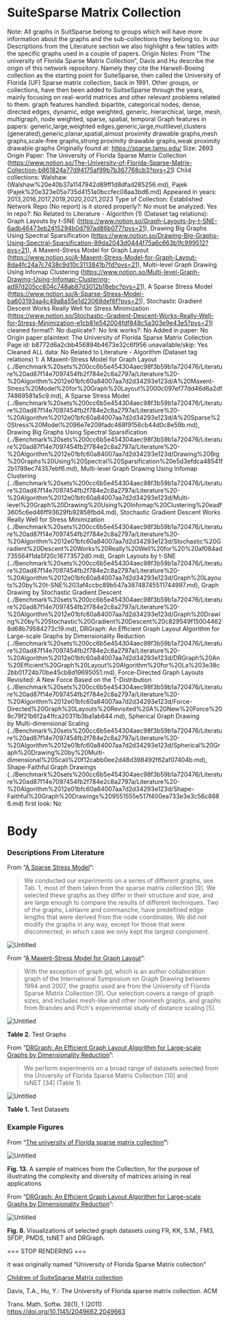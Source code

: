# SuiteSparse Matrix Collection

Note: All graphs in SuitSparse belong to groups which will have more information about the graphs and the sub-collections they belong to. In our Descriptions from the Literature section we also highlight a few tables with the specific graphs used in a couple of papers. 
Origin Notes: From “The university of Florida Sparse Matrix Collection”, Davis and Hu describe the origin of this network repository. Namely they cite the Harwell-Boeing collection as the starting point for SuiteSparse, then called the University of Florida (UF) Sparse matrix collection, back in 1991. Other groups, or collections, have then been added to SuitseSparse through the years, mainly focusing on real-world matrices and other relevant problems related to them. 
graph features handled: bipartite, categorical nodes, dense, directed edges, dynamic, edge weighted, generic, hierarchical, large, mesh, multigraph, node weighted, sparse, spatial, temporal
Graph features in papers: generic,large,weighted edges,generic,large,multilevel,clusters (generated),generic,planar,spatial,almost proximity drawable graphs,mesh graphs,scale-free graphs,strong proximity drawable graphs,weak proximity drawable graphs
Originally found at: https://sparse.tamu.edu/
Size: 2893
Origin Paper: The University of Florida Sparse Matrix Collection (https://www.notion.so/The-University-of-Florida-Sparse-Matrix-Collection-b861824a77d94175af99b7b367768cb3?pvs=21)
Child collections: Walshaw (Walshaw%20e40b37a1147942d89ff1d8dfad285256.md), Pajek (Pajek%20e323e05a735d4151a0bccfec08aa3bd6.md)
Appeared in years: 2013,2016,2017,2019,2020,2021,2023
Type of Collection: Established Network Repo (No report)
is it stored properly?: No
must be analyzed: Yes
In repo?: No
Related to Literature - Algorithm (1) (Dataset tag relations): Graph Layouts by t-SNE (https://www.notion.so/Graph-Layouts-by-t-SNE-6adb46473eb2415294b0d797ad86b077?pvs=21), Drawing Big Graphs Using Spectral
Sparsification (https://www.notion.so/Drawing-Big-Graphs-Using-Spectral-Sparsification-89da2043d0444f75a6c663b1fc999512?pvs=21), A Maxent-Stress Model for Graph Layout (https://www.notion.so/A-Maxent-Stress-Model-for-Graph-Layout-8da4fc24a7c7438c9d10c3113841b7fd?pvs=21), Multi-level Graph Drawing Using Infomap Clustering (https://www.notion.so/Multi-level-Graph-Drawing-Using-Infomap-Clustering-ad97d205cc804c748ab87d3012b18ebc?pvs=21), A Sparse Stress Model (https://www.notion.so/A-Sparse-Stress-Model-ba603193aa4c49a8a55e1d23068def6f?pvs=21), Stochastic Gradient Descent Works Really Well for Stress Minimization (https://www.notion.so/Stochastic-Gradient-Descent-Works-Really-Well-for-Stress-Minimization-e1cb81e542004fdf848c5a303e9e43e5?pvs=21)
cleaned format?: No
duplicate?: No
link works?: No
Added in paper: No
Origin paper plaintext: The University of Florida Sparse Matrix Collection
Page id: b8772d6a2cbb456894b4673e32c6f956
unavailable/skip: Yes
Cleaned ALL data: No
Related to Literature - Algorithm (Dataset tag relations) 1: A Maxent-Stress Model for Graph Layout (../Benchmark%20sets%200cc6b5e454304aec98f3b59b1a720476/Literature%20ad87f14e7097454fb2f784e2c8a2797a/Literature%20-%20Algorithm%2012e01bfc60a84007aa7d2d34293e123d/A%20Maxent-Stress%20Model%20for%20Graph%20Layout%2000c097ef77dd46d6a2df74869581a5c9.md), A Sparse Stress Model (../Benchmark%20sets%200cc6b5e454304aec98f3b59b1a720476/Literature%20ad87f14e7097454fb2f784e2c8a2797a/Literature%20-%20Algorithm%2012e01bfc60a84007aa7d2d34293e123d/A%20Sparse%20Stress%20Model%2096e7e209fadc468f9156cb44d0c8e59b.md), Drawing Big Graphs Using Spectral
Sparsification (../Benchmark%20sets%200cc6b5e454304aec98f3b59b1a720476/Literature%20ad87f14e7097454fb2f784e2c8a2797a/Literature%20-%20Algorithm%2012e01bfc60a84007aa7d2d34293e123d/Drawing%20Big%20Graphs%20Using%20Spectral%20Sparsification%20e5d3efdca48541f2b1789ec74357ebf6.md), Multi-level Graph Drawing Using Infomap Clustering (../Benchmark%20sets%200cc6b5e454304aec98f3b59b1a720476/Literature%20ad87f14e7097454fb2f784e2c8a2797a/Literature%20-%20Algorithm%2012e01bfc60a84007aa7d2d34293e123d/Multi-level%20Graph%20Drawing%20Using%20Infomap%20Clustering%20eadf3605c6ed46ff93629fb92858fbd4.md), Stochastic Gradient Descent Works Really Well for Stress Minimization (../Benchmark%20sets%200cc6b5e454304aec98f3b59b1a720476/Literature%20ad87f14e7097454fb2f784e2c8a2797a/Literature%20-%20Algorithm%2012e01bfc60a84007aa7d2d34293e123d/Stochastic%20Gradient%20Descent%20Works%20Really%20Well%20for%20%20af084ad735564f1da5f20c16773572d0.md), Graph Layouts by t-SNE (../Benchmark%20sets%200cc6b5e454304aec98f3b59b1a720476/Literature%20ad87f14e7097454fb2f784e2c8a2797a/Literature%20-%20Algorithm%2012e01bfc60a84007aa7d2d34293e123d/Graph%20Layouts%20by%20t-SNE%203af4ccbc89b547a38748745511744997.md), Graph Drawing by Stochastic Gradient Descent (../Benchmark%20sets%200cc6b5e454304aec98f3b59b1a720476/Literature%20ad87f14e7097454fb2f784e2c8a2797a/Literature%20-%20Algorithm%2012e01bfc60a84007aa7d2d34293e123d/Graph%20Drawing%20by%20Stochastic%20Gradient%20Descent%20c829549f150044628d68b79584273c19.md), DRGraph: An Efficient Graph Layout Algorithm for Large-scale Graphs by Dimensionality Reduction (../Benchmark%20sets%200cc6b5e454304aec98f3b59b1a720476/Literature%20ad87f14e7097454fb2f784e2c8a2797a/Literature%20-%20Algorithm%2012e01bfc60a84007aa7d2d34293e123d/DRGraph%20An%20Efficient%20Graph%20Layout%20Algorithm%20for%20La%203e38c2bb01724b70be45cb8d19695051.md), Force-Directed Graph Layouts Revisited: A New Force Based on the T-Distribution (../Benchmark%20sets%200cc6b5e454304aec98f3b59b1a720476/Literature%20ad87f14e7097454fb2f784e2c8a2797a/Literature%20-%20Algorithm%2012e01bfc60a84007aa7d2d34293e123d/Force-Directed%20Graph%20Layouts%20Revisited%20A%20New%20Force%208c79f21b6f2a41fca20311b3ba1ab644.md), Spherical Graph Drawing by Multi-dimensional Scaling (../Benchmark%20sets%200cc6b5e454304aec98f3b59b1a720476/Literature%20ad87f14e7097454fb2f784e2c8a2797a/Literature%20-%20Algorithm%2012e01bfc60a84007aa7d2d34293e123d/Spherical%20Graph%20Drawing%20by%20Multi-dimensional%20Scali%20f12cabb0ee2d48d398492f62af07404b.md), Shape-Faithful Graph Drawings (../Benchmark%20sets%200cc6b5e454304aec98f3b59b1a720476/Literature%20ad87f14e7097454fb2f784e2c8a2797a/Literature%20-%20Algorithm%2012e01bfc60a84007aa7d2d34293e123d/Shape-Faithful%20Graph%20Drawings%209551555e517f400ea733e3e3c56c8686.md)
first look: No

# Body

### Descriptions From Literature

From “[A Sparse Stress Model](https://dx.doi.org/10.7155/jgaa.00440)”:

> We conducted our experiments on a series of different graphs, see Tab. 1, most of them taken from the sparse matrix collection [9]. We selected these graphs as they differ in their structure and size, and are large enough to compare the results of different techniques. Two of the graphs, LeHavre and commanche, have predefined edge lengths that were derived from the node coordinates. We did not modify the graphs in any way, except for those that were disconnected, in which case we only kept the largest component.
> 

![Untitled](SuiteSparse%20Matrix%20Collection%20b8772d6a2cbb456894b4673e32c6f956/Untitled.png)

From “[A Maxent-Stress Model for Graph Layout](https://doi.org/10.1109/TVCG.2012.299)”:

> With the exception of graph gd, which is an author collaboration graph of the International Symposium on Graph Drawing between 1994 and 2007, the graphs used are from the University of Florida Sparse Matrix Collection [9]. Our selection covers a range of graph sizes, and includes mesh-like and other nonmesh graphs, and graphs from Brandes and Pich's experimental study of distance scaling [5].
> 

![Untitled](SuiteSparse%20Matrix%20Collection%20b8772d6a2cbb456894b4673e32c6f956/Untitled%201.png)

******************Table 2.****************** Test Graphs

From “[DRGraph: An Efficient Graph Layout Algorithm for Large-scale Graphs by Dimensionality Reduction](https://doi.org/10.1109/TVCG.2020.3030447)”:

> We perform experiments on a broad range of datasets selected from the University of Florida Sparse Matrix Collection [10] and tsNET [34] (Table 1).
> 

![Untitled](SuiteSparse%20Matrix%20Collection%20b8772d6a2cbb456894b4673e32c6f956/Untitled%202.png)

**************Table 1.************** Test Datasets

### Example Figures

From “[The university of Florida sparse matrix collection](https://doi.org/10.1145/2049662.2049663)****”:****

![Untitled](SuiteSparse%20Matrix%20Collection%20b8772d6a2cbb456894b4673e32c6f956/Untitled%203.png)

**Fig. 13.** A sample of matrices from the Collection, for the purpose of illustrating the complexity and diversity
of matrices arising in real applications

From “[DRGraph: An Efficient Graph Layout Algorithm for Large-scale Graphs by Dimensionality Reduction](https://doi.org/10.1109/TVCG.2020.3030447)”:

![Untitled](SuiteSparse%20Matrix%20Collection%20b8772d6a2cbb456894b4673e32c6f956/Untitled%204.png)

**Fig. 8.** Visualizations of selected graph datasets using FR, KK, S.M., FM3, SFDP, PMDS, tsNET and DRGraph.

=== STOP RENDERING ===

it was originally named “University of Florida Sparse Matrix collection”

[Children of SuiteSparse Matrix collection](SuiteSparse%20Matrix%20Collection%20b8772d6a2cbb456894b4673e32c6f956/Children%20of%20SuiteSparse%20Matrix%20collection%20d16b1e4a85034b53935fd3c1285860cc.csv)

Davis, T.A., Hu, Y.: The University of Florida sparse matrix collection. ACM

Trans. Math. Softw. 38(1), 1 (2011). https://doi.org/10.1145/2049662.2049663